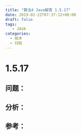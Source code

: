 ```yaml
---
title: "算法4 Java解答 1.5.17"
date: 2019-02-22T07:37:12+08:00
draft: false
tags:
   - JAVA
categories:
  - 技术
  - 归档
---
```



# 1.5.17

## 问题：


## 分析：


## 参考：


